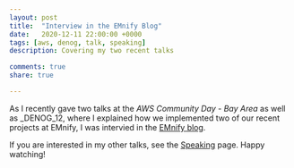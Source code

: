 ```yaml
---
layout: post
title:  "Interview in the EMnify Blog"
date:   2020-12-11 22:00:00 +0000
tags: [aws, denog, talk, speaking]
description: Covering my two recent talks

comments: true
share: true

---
```


As I recently gave two talks at the _AWS Community Day - Bay Area_ as well as _DENOG_12, where I explained how we implemented two of our recent projects at EMnify,
I was intervied in the [EMnify blog](https://www.youtube.com/watch?v=WAypNBSGQpw).

If you are interested in my other talks, see the [Speaking](/speaking.md) page. Happy watching!
